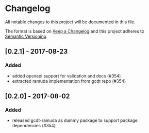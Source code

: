 # Changelog
All notable changes to this project will be documented in this file.

The format is based on [Keep a Changelog](http://keepachangelog.com/en/1.0.0/)
and this project adheres to [Semantic Versioning](http://semver.org/spec/v2.0.0.html).


## [0.2.1] - 2017-08-23
### Added
- added openapi support for validation and docs (#354)
- extracted ramuda implementation from gcdt repo (#354)

## [0.2.0] - 2017-08-02
### Added
- released gcdt-ramuda as dummy package to support package dependencies (#354)
